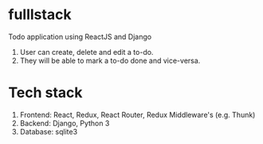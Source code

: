 # fulllstack
Todo application  using ReactJS and Django 
1.	User can create, delete and edit a to-do. 
2.	They will be able to mark a to-do done and vice-versa. 


# Tech stack 
1.	Frontend: React, Redux, React Router, Redux Middleware's (e.g. Thunk) 
2.	Backend: Django, Python 3 
3.	Database: sqlite3
